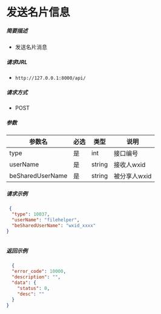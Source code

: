 # 发送名片信息

##### 简要描述

- 发送名片消息

##### 请求URL

- `http://127.0.0.1:8000/api/`

##### 请求方式

- POST

##### 参数
| 参数名    | 必选 | 类型   | 说明             |
| --------- | ---- | ------ | ---------------- |
| type      | 是   | int    | 接口编号         |
| userName  | 是   | string | 接收人wxid       |
| beSharedUserName  | 是   | string | 被分享人wxid     |

##### 请求示例

```json 
 {
  "type": 10037,
  "userName": "filehelper",
  "beSharedUserName": "wxid_xxxx"
}



```

##### 返回示例

```json
  {
  "error_code": 10000,
  "description": "",
  "data": {
    "status": 0,
    "desc": ""
  }
}



```